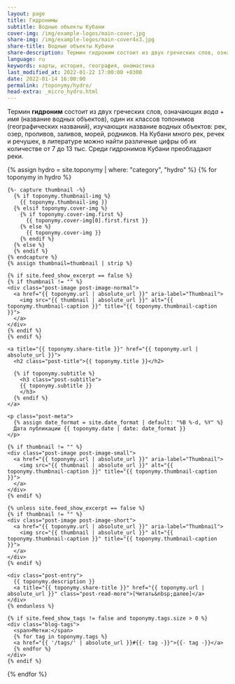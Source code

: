 ```yaml
---
layout: page
title: Гидронимы
subtitle: Водные объекты Кубани
cover-img: /img/example-logos/main-cover.jpg
share-img: /img/example-logos/main-cover4x3.jpg
share-title: Водные объекты Кубани
share-description: Термин гидроним состоит из двух греческих слов, означающих вода + имя, один их классов топонимов (географических названий), изучающих название водных объектов
language: ru
keywords: карты, история, география, ономастика
last_modified_at: 2022-01-22 17:00:00 +0300
date: 2022-01-14 16:00:00
permalink: /toponymy/hydro/
head-extra: _micro_hydro.html
---
```

Термин **гидроним** состоит из двух греческих слов, означающих _вода_ + _имя_ (название водных объектов), один их классов топонимов (географических названий), изучающих название водных объектов: рек, озер, проливов, заливов, морей, родников. На Кубани много рек, речек и речушек, в литературе можно найти различные цифры об их количестве от 7 до 13 тыс. Среди гидронимов Кубани преобладают реки.

<div class="posts-list">
  {% assign hydro = site.toponymy | where: "category", "hydro" %}
  {% for toponymy in hydro %}
  <article class="post-preview">

    {%- capture thumbnail -%}
      {% if toponymy.thumbnail-img %}
        {{ toponymy.thumbnail-img }}
      {% elsif toponymy.cover-img %}
        {% if toponymy.cover-img.first %}
          {{ toponymy.cover-img[0].first.first }}
        {% else %}
          {{ toponymy.cover-img }}
        {% endif %}
      {% else %}
      {% endif %}
    {% endcapture %}
    {% assign thumbnail=thumbnail | strip %}

    {% if site.feed_show_excerpt == false %}
    {% if thumbnail != "" %}
    <div class="post-image post-image-normal">
      <a href="{{ toponymy.url | absolute_url }}" aria-label="Thumbnail">
        <img src="{{ thumbnail | absolute_url }}" alt="{{ toponymy.thumbnail-caption }}" title="{{ toponymy.thumbnail-caption }}">
      </a>
    </div>
    {% endif %}
    {% endif %}

    <a title="{{ toponymy.share-title }}" href="{{ toponymy.url | absolute_url }}">
      <h2 class="post-title">{{ toponymy.title }}</h2>

      {% if toponymy.subtitle %}
        <h3 class="post-subtitle">
        {{ toponymy.subtitle }}
        </h3>
      {% endif %}
    </a>

    <p class="post-meta">
      {% assign date_format = site.date_format | default: "%B %-d, %Y" %}
      Дата публикации {{ toponymy.date | date: date_format }}
    </p>

    {% if thumbnail != "" %}
    <div class="post-image post-image-small">
      <a href="{{ toponymy.url | absolute_url }}" aria-label="Thumbnail">
        <img src="{{ thumbnail | absolute_url }}" alt="{{ toponymy.thumbnail-caption }}" title="{{ toponymy.thumbnail-caption }}">
      </a>
    </div>
    {% endif %}

    {% unless site.feed_show_excerpt == false %}
    {% if thumbnail != "" %}
    <div class="post-image post-image-short">
      <a href="{{ toponymy.url | absolute_url }}" aria-label="Thumbnail">
        <img src="{{ thumbnail | absolute_url }}" alt="{{ toponymy.thumbnail-caption }}" title="{{ toponymy.thumbnail-caption }}">
      </a>
    </div>
    {% endif %}

    <div class="post-entry">
      {{ toponymy.description }}
      <a title="{{ toponymy.share-title }}" href="{{ toponymy.url | absolute_url }}" class="post-read-more">[Читать&nbsp;далее]</a>
    </div>
    {% endunless %}

    {% if site.feed_show_tags != false and toponymy.tags.size > 0 %}
    <div class="blog-tags">
      <span>Метки:</span>
      {% for tag in toponymy.tags %}
      <a href="{{ '/tags/' | absolute_url }}#{{- tag -}}">{{- tag -}}</a>
      {% endfor %}
    </div>
    {% endif %}

   </article>
  {% endfor %}
</div>
